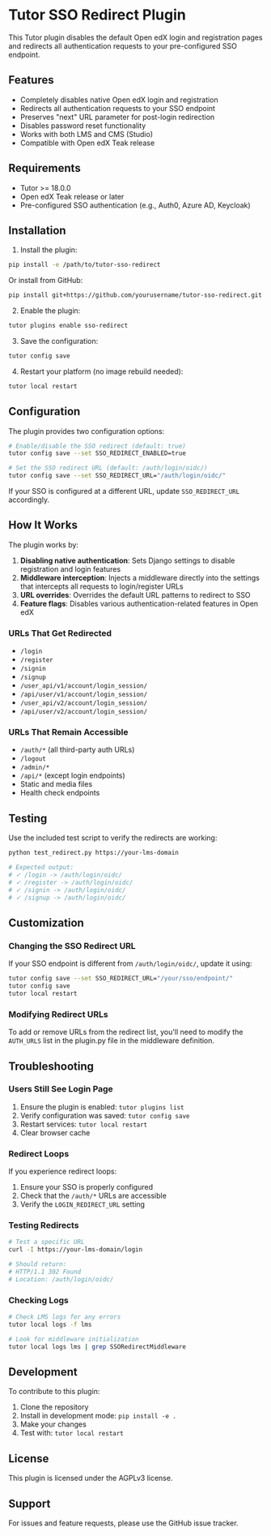 # Tutor SSO Redirect Plugin

This Tutor plugin disables the default Open edX login and registration pages and redirects all authentication requests to your pre-configured SSO endpoint.

## Features

- Completely disables native Open edX login and registration
- Redirects all authentication requests to your SSO endpoint
- Preserves "next" URL parameter for post-login redirection
- Disables password reset functionality
- Works with both LMS and CMS (Studio)
- Compatible with Open edX Teak release

## Requirements

- Tutor >= 18.0.0
- Open edX Teak release or later
- Pre-configured SSO authentication (e.g., Auth0, Azure AD, Keycloak)

## Installation

1. Install the plugin:

```bash
pip install -e /path/to/tutor-sso-redirect
```

Or install from GitHub:

```bash
pip install git+https://github.com/yourusername/tutor-sso-redirect.git
```

2. Enable the plugin:

```bash
tutor plugins enable sso-redirect
```

3. Save the configuration:

```bash
tutor config save
```

4. Restart your platform (no image rebuild needed):

```bash
tutor local restart
```

## Configuration

The plugin provides two configuration options:

```bash
# Enable/disable the SSO redirect (default: true)
tutor config save --set SSO_REDIRECT_ENABLED=true

# Set the SSO redirect URL (default: /auth/login/oidc/)
tutor config save --set SSO_REDIRECT_URL="/auth/login/oidc/"
```

If your SSO is configured at a different URL, update `SSO_REDIRECT_URL` accordingly.

## How It Works

The plugin works by:

1. **Disabling native authentication**: Sets Django settings to disable registration and login features
2. **Middleware interception**: Injects a middleware directly into the settings that intercepts all requests to login/register URLs
3. **URL overrides**: Overrides the default URL patterns to redirect to SSO
4. **Feature flags**: Disables various authentication-related features in Open edX

### URLs That Get Redirected

- `/login`
- `/register`
- `/signin`
- `/signup`
- `/user_api/v1/account/login_session/`
- `/api/user/v1/account/login_session/`
- `/user_api/v2/account/login_session/`
- `/api/user/v2/account/login_session/`

### URLs That Remain Accessible

- `/auth/*` (all third-party auth URLs)
- `/logout`
- `/admin/*`
- `/api/*` (except login endpoints)
- Static and media files
- Health check endpoints

## Testing

Use the included test script to verify the redirects are working:

```bash
python test_redirect.py https://your-lms-domain

# Expected output:
# ✓ /login -> /auth/login/oidc/
# ✓ /register -> /auth/login/oidc/
# ✓ /signin -> /auth/login/oidc/
# ✓ /signup -> /auth/login/oidc/
```

## Customization

### Changing the SSO Redirect URL

If your SSO endpoint is different from `/auth/login/oidc/`, update it using:

```bash
tutor config save --set SSO_REDIRECT_URL="/your/sso/endpoint/"
tutor config save
tutor local restart
```

### Modifying Redirect URLs

To add or remove URLs from the redirect list, you'll need to modify the `AUTH_URLS` list in the plugin.py file in the middleware definition.

## Troubleshooting

### Users Still See Login Page

1. Ensure the plugin is enabled: `tutor plugins list`
2. Verify configuration was saved: `tutor config save`
3. Restart services: `tutor local restart`
4. Clear browser cache

### Redirect Loops

If you experience redirect loops:
1. Ensure your SSO is properly configured
2. Check that the `/auth/*` URLs are accessible
3. Verify the `LOGIN_REDIRECT_URL` setting

### Testing Redirects

```bash
# Test a specific URL
curl -I https://your-lms-domain/login

# Should return:
# HTTP/1.1 302 Found
# Location: /auth/login/oidc/
```

### Checking Logs

```bash
# Check LMS logs for any errors
tutor local logs -f lms

# Look for middleware initialization
tutor local logs lms | grep SSORedirectMiddleware
```

## Development

To contribute to this plugin:

1. Clone the repository
2. Install in development mode: `pip install -e .`
3. Make your changes
4. Test with: `tutor local restart`

## License

This plugin is licensed under the AGPLv3 license.

## Support

For issues and feature requests, please use the GitHub issue tracker.